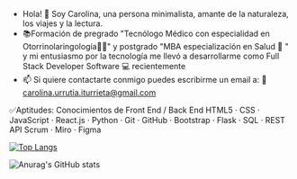 - Hola! 👋 Soy Carolina, una persona minimalista, amante de la naturaleza, los viajes y la lectura.
- 📚Formación de pregrado "Tecnólogo Médico con especialidad en Otorrinolaringología👂🏻" y postgrado "MBA especialización en Salud 🏥 " y mi entusiasmo por la tecnología me llevó a desarrollarme como Full Stack Developer Software 💻 recientemente
- 📫 Si quiere contactarte conmigo puedes escribirme un email a: 📝 carolina.urrutia.iturrieta@gmail.com

✅Aptitudes:
Conocimientos de Front End / Back End
HTML5 · CSS · JavaScript · React.js · Python · Git · GitHub · Bootstrap · Flask · SQL · REST API
Scrum · Miro · Figma

<!---
CaritoUrrutiaI/CaritoUrrutiaI is a ✨ special ✨ repository because its `README.md` (this file) appears on your GitHub profile.
You can click the Preview link to take a look at your changes.
--->
[![Top Langs](https://github-readme-stats.vercel.app/api/top-langs/?username=caritourrutiai&langs_count=8)](https://github.com/anuraghazra/github-readme-stats)


![Anurag's GitHub stats](https://github-readme-stats.vercel.app/api?username=caritourrutiai&show_icons=&count_private=true=true&theme=default)

